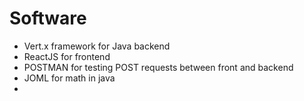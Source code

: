 # Software

* Vert.x framework for Java backend 
* ReactJS for frontend
* POSTMAN for testing POST requests between front and backend
* JOML for math in java
* 